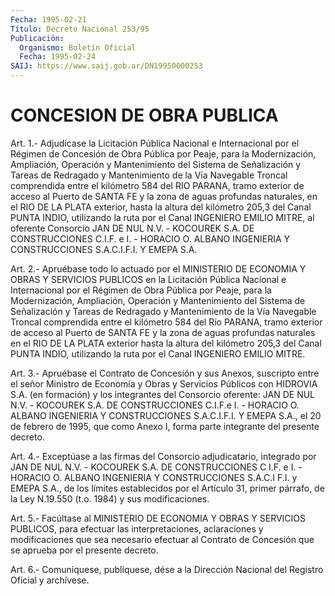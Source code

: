 ```yaml
---
Fecha: 1995-02-21
Título: Decreto Nacional 253/95
Publicación:
  Organismo: Boletín Oficial
  Fecha: 1995-02-24
SAIJ: https://www.saij.gob.ar/DN19950000253
---
```

# CONCESION DE OBRA PUBLICA

<a id="1"></a>
Art. 1.- Adjudícase la Licitación Pública Nacional e Internacional  por  el  Régimen  de  Concesión  de Obra Pública por Peaje, para la Modernización, Ampliación, Operación y Mantenimiento del Sistema de Señalización y Tareas  de  Redragado y Mantenimiento  de  la  Vía  Navegable Troncal comprendida entre  el kilómetro 584 del RIO PARANA,  tramo  exterior  de acceso al Puerto de SANTA FE y la zona de aguas profundas naturales,  en  el  RIO DE LA  PLATA  exterior,  hasta la altura del kilómetro 205,3 del Canal PUNTA INDIO, utilizando  la  ruta  por  el  Canal  INGENIERO EMILIO MITRE,  al  oferente Consorcio JAN DE NUL N.V. - KOCOUREK  S.A.  DE CONSTRUCCIONES  C.I.F.  e  I.  -  HORACIO  O.  ALBANO  INGENIERIA Y CONSTRUCCIONES S.A.C.I.F.I. Y EMEPA S.A.

<a id="2"></a>
Art.  2.-  Apruébase  todo  lo  actuado  por  el MINISTERIO DE ECONOMIA  Y  OBRAS  Y  SERVICIOS PUBLICOS en la Licitación  Pública Nacional e Internacional  por el Régimen de Obra Pública por Peaje, para la Modernización, Ampliación,  Operación  y  Mantenimiento del Sistema  de  Señalización y Tareas de Redragado y Mantenimiento  de la Vía Navegable  Troncal  comprendida  entre  el kilómetro 584 del Río PARANA, tramo exterior de acceso al Puerto de  SANTA  FE  y  la zona  de  aguas  profundas naturales en el RIO DE LA PLATA exterior hasta  la  altura  del  kilómetro  205,3  del  Canal  PUNTA  INDIO, utilizando la ruta por el Canal INGENIERO EMILIO MITRE.

<a id="3"></a>
Art.  3.-  Apruébase  el  Contrato  de Concesión y sus Anexos, suscripto entre el señor Ministro de Economía  y  Obras y Servicios Públicos  con  HIDROVIA  S.A. (en formación) y los integrantes  del Consorcio oferente: JAN DE NUL N.V. - KOCOUREK S.A. DE CONSTRUCCIONES  C.I.F.e  I.   -  HORACIO  O.  ALBANO  INGENIERIA  Y CONSTRUCCIONES S.A.C.I.F.I. Y  EMEPA  S.A.,  el  20  de  febrero de 1995,  que  como  Anexo  I,  forma  parte  integrante  del presente decreto.

<a id="4"></a>
Art.  4.- Exceptúase a las firmas del Consorcio adjudicatario, integrado por  JAN  DE NUL N.V. - KOCOUREK S.A. DE CONSTRUCCIONES C I.F. e I. - HORACIO O.  ALBANO  INGENIERIA Y CONSTRUCCIONES S.A.C.I F.I. y EMEPA S.A., de los límites  establecidos por el Artículo 31, primer párrafo, de la Ley N.19.550 (t.o. 1984) y sus modificaciones.

<a id="5"></a>
Art.  5.-  Facúltase  al  MINISTERIO  DE  ECONOMIA  Y OBRAS Y SERVICIOS PUBLICOS, para efectuar las interpretaciones, aclaraciones   y  modificaciones  que  sea  necesario  efectuar  al Contrato de Concesión  que  se  aprueba  por  el  presente decreto.

<a id="6"></a>
Art. 6.- Comuníquese, publíquese, dése a la Dirección Nacional del Registro Oficial y archívese.